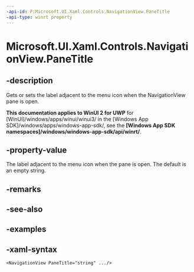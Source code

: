 ```yaml
---
-api-id: P:Microsoft.UI.Xaml.Controls.NavigationView.PaneTitle
-api-type: winrt property
---
```

<!-- Property syntax.
public string PaneTitle { get;  set; }
-->

# Microsoft.UI.Xaml.Controls.NavigationView.PaneTitle


## -description

Gets or sets the label adjacent to the menu icon when the NavigationView pane is open.


**This documentation applies to WinUI 2 for UWP** for [WinUI]/windows/apps/winui/winui3/ in the [Windows App SDK]/windows/apps/windows-app-sdk/, see the **[Windows App SDK namespaces]/windows/windows-app-sdk/api/winrt/**.

## -property-value

The label adjacent to the menu icon when the pane is open. The default is an empty string.


## -remarks


## -see-also


## -examples


## -xaml-syntax

```xaml
<NavigationView PaneTitle="string" .../>
```


